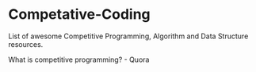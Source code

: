 # Competative-Coding
List of awesome Competitive Programming, Algorithm and Data Structure resources.

What is competitive programming? - Quora
